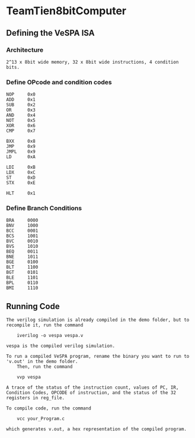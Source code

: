 # TeamTien8bitComputer

## Defining the VeSPA ISA 

### Architecture

	2^13 x 8bit wide memory, 32 x 8bit wide instructions, 4 condition bits.

### Define OPcode and condition codes
	
	NOP 	0x0
	ADD		0x1			 
	SUB 	0x2 		
	OR 		0x3 		
	AND		0x4			
	NOT		0x5 		
	XOR 	0x6			
	CMP		0x7

	BXX 	0x8 		
	JMP		0x9			
	JMPL	0x9			
	LD 		0xA

	LDI		0xB
	LDX 	0xC
	ST 		0xD
	STX 	0xE
	
	HLT		0x1


### Define Branch Conditions

	BRA 	0000
	BNV 	1000
	BCC 	0001
	BCS 	1001
	BVC 	0010
	BVS 	1010
	BEQ 	0011
	BNE		1011
	BGE 	0100
	BLT		1100
	BGT 	0101
	BLE 	1101
	BPL 	0110
	BMI 	1110

## Running Code
	The verilog simulation is already compiled in the demo folder, but to recompile it, run the command

		iverilog -o vespa vespa.v

	vespa is the compiled verilog simulation.

	To run a compiled VeSPA program, rename the binary you want to run to 'v.out' in the demo folder.
		Then, run the command

		vvp vespa

	A trace of the status of the instruction count, values of PC, IR, Condition Codes, OPCODE of instruction, and the status of the 32 registers in reg_file.

	To compile code, run the command
	
		vcc your_Program.c 
	
	which generates v.out, a hex representation of the compiled program.